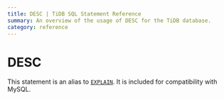 ```yaml
---
title: DESC | TiDB SQL Statement Reference
summary: An overview of the usage of DESC for the TiDB database.
category: reference
---
```


# DESC

This statement is an alias to [`EXPLAIN`](/sql-statements/sql-statement-explain.md). It is included for compatibility with MySQL.
